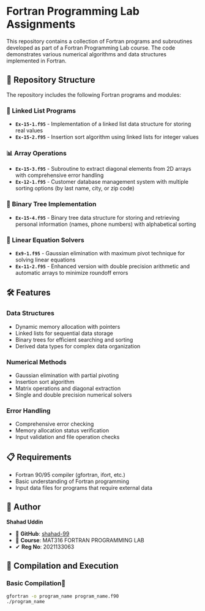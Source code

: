 # Fortran Programming Lab Assignments

This repository contains a collection of Fortran programs and subroutines developed as part of a Fortran Programming Lab course. The code demonstrates various numerical algorithms and data structures implemented in Fortran.

## 📁 Repository Structure

The repository includes the following Fortran programs and modules:

### 🔗 Linked List Programs
- **`Ex-15-1.f95`** - Implementation of a linked list data structure for storing real values
- **`Ex-15-2.f95`** - Insertion sort algorithm using linked lists for integer values

### 📊 Array Operations
- **`Ex-15-3.f95`** - Subroutine to extract diagonal elements from 2D arrays with comprehensive error handling
- **`Ex-12-1.f95`** - Customer database management system with multiple sorting options (by last name, city, or zip code)

### 🌳 Binary Tree Implementation
- **`Ex-15-4.f95`** - Binary tree data structure for storing and retrieving personal information (names, phone numbers) with alphabetical sorting

### 🧮 Linear Equation Solvers
- **`Ex9-1.f95`** - Gaussian elimination with maximum pivot technique for solving linear equations
- **`Ex-11-2.f95`** - Enhanced version with double precision arithmetic and automatic arrays to minimize roundoff errors

## 🛠️ Features

### Data Structures
- Dynamic memory allocation with pointers
- Linked lists for sequential data storage
- Binary trees for efficient searching and sorting
- Derived data types for complex data organization

### Numerical Methods
- Gaussian elimination with partial pivoting
- Insertion sort algorithm
- Matrix operations and diagonal extraction
- Single and double precision numerical solvers

### Error Handling
- Comprehensive error checking
- Memory allocation status verification
- Input validation and file operation checks

## 📋 Requirements

- Fortran 90/95 compiler (gfortran, ifort, etc.)
- Basic understanding of Fortran programming
- Input data files for programs that require external data

## 📝 Author

**Shahad Uddin**  
- 🔗 **GitHub**: [shahad-99](https://github.com/shahad-99)    
- 🏫 **Course**: MAT316 FORTRAN PROGRAMMING LAB
- ✔ **Reg No**: 2021133063

## 🚀 Compilation and Execution

### Basic Compilation💢
```bash
gfortran -o program_name program_name.f90
./program_name
